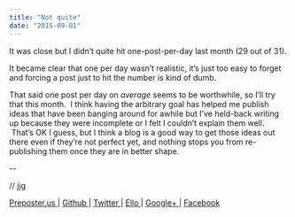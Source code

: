 ```yaml
---
title: "Not quite"
date: "2015-09-01"
---
```


<div class="content">
<p>It was close but I didn’t quite hit one-post-per-day last month (29 out of
31).</p>
<p>It became clear that one per day wasn’t realistic, it’s just too easy to
forget and forcing a post just to hit the number is kind of dumb.</p>
<p>That said one post per day on <em>average</em> seems to be worthwhile, so I’ll try
that this month.  I think having the arbitrary goal has helped me publish
ideas that have been banging around for awhile but I’ve held-back writing up
because they were incomplete or I felt I couldn’t explain them well.  That’s
OK I guess, but I think a blog is a good way to get those ideas out there even
if they’re not perfect yet, and nothing stops you from re-publishing them once
they are in better shape.</p>
<p>--</p>
<p>// jjg</p>
<p><a href="http://jjg.preposter.us/" target="_blank"> Preposter.us </a> | <a href="https://github.com/jjg" target="_blank"> Github
</a> | <a href="https://twitter.com/jasonbot2000" target="_blank"> Twitter </a> | <a href="https://ello.co/jasonbot" target="_blank">
Ello </a> | <a href="https://plus.google.com/u/0/+JasonGullickson/posts" target="_blank"> Google+
</a> | <a href="https://www.facebook.com/jasonjgullickson" target="_blank"> Facebook
</a></p>
</div>
